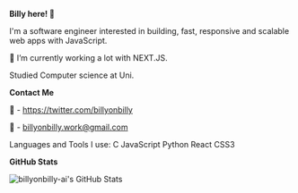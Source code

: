 
**Billy here! 🦾**

I'm a software engineer interested in building, fast, responsive and scalable web apps with JavaScript.

🌱 I’m currently working a lot with NEXT.JS.

Studied Computer science at Uni.

**Contact Me**

🔗 - https://twitter.com/billyonbilly

📧 - billyonbilly.work@gmail.com

Languages and Tools I use: C JavaScript Python React CSS3

**GitHub Stats**

<img src="https://github-readme-stats.vercel.app/api/top-langs/?username=billyonbilly-ai&theme=tokyonight&show_icons=true&hide_border=true&layout=compact" alt="billyonbilly-ai's GitHub Stats" />


